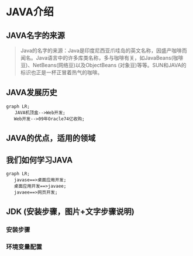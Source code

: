 # JAVA介绍

## JAVA名字的来源
> Java的名字的来源：Java是印度尼西亚爪哇岛的英文名称，因盛产咖啡而闻名。Java语言中的许多库类名称，多与咖啡有关，如JavaBeans(咖啡豆)、NetBeans(网络豆)以及ObjectBeans (对象豆)等等。SUN和JAVA的标识也正是一杯正冒着热气的咖啡。

## JAVA发展历史


```mermaid
graph LR;
　　JAVA机顶盒-->Web开发;
   Web开发-->09年Oracle74亿收购;
```

## JAVA的优点，适用的领域

## 我们如何学习JAVA

```mermaid
graph LR;
   javase==>桌面应用开发;
   桌面应用开发==>javaee;
   javaee==>网页开发;
```

## JDK (安装步骤，图片+文字步骤说明)

### 安装步骤
### 环境变量配置


